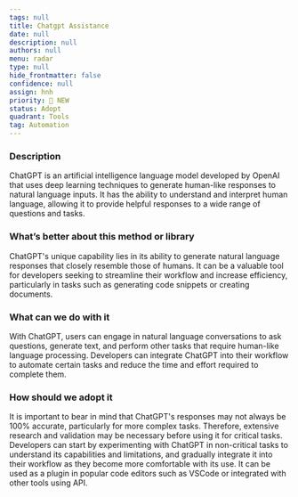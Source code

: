 ```yaml
---
tags: null
title: Chatgpt Assistance
date: null
description: null
authors: null
menu: radar
type: null
hide_frontmatter: false
confidence: null
assign: hnh
priority: 🌟 NEW
status: Adopt
quadrant: Tools
tag: Automation
---
```


<!-- table_of_contents 96fdfd99-58f5-4ad7-a48d-51215ab8dd20 -->

### Description
ChatGPT is an artificial intelligence language model developed by OpenAI that uses deep learning techniques to generate human-like responses to natural language inputs. It has the ability to understand and interpret human language, allowing it to provide helpful responses to a wide range of questions and tasks.

### What’s better about this method or library
ChatGPT's unique capability lies in its ability to generate natural language responses that closely resemble those of humans. It can be a valuable tool for developers seeking to streamline their workflow and increase efficiency, particularly in tasks such as generating code snippets or creating documents.

### What can we do with it
With ChatGPT, users can engage in natural language conversations to ask questions, generate text, and perform other tasks that require human-like language processing. Developers can integrate ChatGPT into their workflow to automate certain tasks and reduce the time and effort required to complete them.

### How should we adopt it
It is important to bear in mind that ChatGPT's responses may not always be 100% accurate, particularly for more complex tasks. Therefore, extensive research and validation may be necessary before using it for critical tasks. Developers can start by experimenting with ChatGPT in non-critical tasks to understand its capabilities and limitations, and gradually integrate it into their workflow as they become more comfortable with its use. It can be used as a plugin in popular code editors such as VSCode or integrated with other tools using API.

<!-- child_database 357180ac-ee43-46a0-bd11-8c221fe1baaa -->
